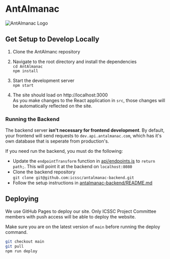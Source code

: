 # AntAlmanac
![AntAlmanac Logo](/public/logo.png)

## Get Setup to Develop Locally
1. Clone the AntAlmanc repository  

2. Navigate to the root directory and install the dependencies  
`cd AntAlmanac`  
`npm install`  

3. Start the development server  
`npm start`

4. The site should load on http://localhost:3000  
As you make changes to the React application in `src`, those changes will be automatically reflected on the site.

### Running the Backend
The backend server **isn't necessary for frontend development**. By default, your frontend will send requests to `dev.api.antalmanac.com`, which has it's own database that is seperate from production's.

If you need run the backend, you must do the following:
- Update the `endpointTransform` function in [api/endpoints.js](https://github.com/icssc/AntAlmanac/blob/main/src/api/endpoints.js#L2) to `return path;`. This will point it at the backend on `localhost:8080`
- Clone the backend repository  
`git clone git@github.com:icssc/antalmanac-backend.git`
- Follow the setup instructions in [antalmanac-backend/README.md](https://github.com/icssc/antalmanac-backend#readme)

## Deploying
We use GitHub Pages to deploy our site. Only ICSSC Project Committee members with push access will be able to deploy the website.

Make sure you are on the latest version of `main` before running the deploy command.
```bash
git checkout main
git pull
npm run deploy
```